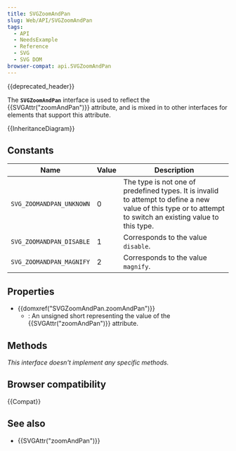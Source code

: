 ```yaml
---
title: SVGZoomAndPan
slug: Web/API/SVGZoomAndPan
tags:
  - API
  - NeedsExample
  - Reference
  - SVG
  - SVG DOM
browser-compat: api.SVGZoomAndPan
---
```

{{deprecated_header}}

The **`SVGZoomAndPan`** interface is used to reflect the {{SVGAttr("zoomAndPan")}} attribute, and is mixed in to other interfaces for elements that support this attribute.

{{InheritanceDiagram}}

## Constants

| Name                     | Value | Description                                                                                                                                                  |
| ------------------------ | ----- | ------------------------------------------------------------------------------------------------------------------------------------------------------------ |
| `SVG_ZOOMANDPAN_UNKNOWN` | 0     | The type is not one of predefined types. It is invalid to attempt to define a new value of this type or to attempt to switch an existing value to this type. |
| `SVG_ZOOMANDPAN_DISABLE` | 1     | Corresponds to the value `disable`.                                                                                                                          |
| `SVG_ZOOMANDPAN_MAGNIFY` | 2     | Corresponds to the value `magnify`.                                                                                                                          |

## Properties

- {{domxref("SVGZoomAndPan.zoomAndPan")}}
  - : An unsigned short representing the value of the {{SVGAttr("zoomAndPan")}} attribute.

## Methods

_This interface doesn't implement any specific methods._

## Browser compatibility

{{Compat}}

## See also

- {{SVGAttr("zoomAndPan")}}
